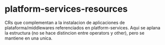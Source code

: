 # platform-services-resources

CRs que complementan a la instalacion de aplicaciones de plataforma/middlewares referenciados en platform-services.
Aqui se aplana la estructura (no se hace distincion entre operators y other), pero se mantiene en una unica.

